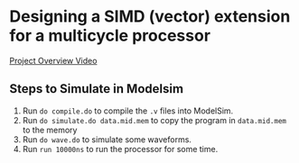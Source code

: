 # Designing a SIMD (vector) extension for a multicycle processor

[Project Overview Video](https://www.youtube.com/watch?v=TWZiudul_ws&ab_channel=AliHadizadeh)

## Steps to Simulate in Modelsim

1) Run `do compile.do` to compile the `.v` files into ModelSim.
2) Run `do simulate.do data.mid.mem` to copy the program in `data.mid.mem` to the memory
3) Run `do wave.do` to simulate some waveforms.
4) Run `run 10000ns` to run the processor for some time.
